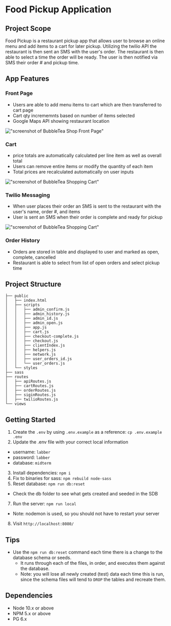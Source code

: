 Food Pickup Application
=========

## Project Scope

Food Pickup is a restaurant pickup app that allows user to browse an online menu and add items to a cart for later pickup. Utilizing the twilio API the restaurant is then sent an SMS with the user's order. The restaurant is then able to select a time the order will be ready. The user is then notified via SMS their order # and pickup time.

## App Features

### Front Page
- Users are able to add menu items to cart which are then transferred to cart page
- Cart qty incrememnts based on number of items selected
- Google Maps API showing restaurant location

!["screenshot of BubbleTea Shop Front Page"]()

### Cart
- price totals are automatically calculated per line item as well as overall total
- Users can remove entire items or modify the quantity of each item
- Total prices are recalculated automatically on user inputs

!["screenshot of BubbleTea Shopping Cart"]()

### Twilio Messaging
- When user places their order an SMS is sent to the restaurant with the user's name, order #, and items
- User is sent an SMS when their order is complete and ready for pickup

!["screenshot of BubbleTea Shopping Cart"]()

### Order History
- Orders are stored in table and displayed to user and marked as open, complete, cancelled
- Restaurant is able to select from list of open orders and select pickup time


## Project Structure

```
├── public
│   ├── index.html
│   ├── scripts
│   │   ├── admin_confirm.js
│   │   ├── admin_history.js
│   │   ├── admin_id.js
│   │   ├── admin_open.js
│   │   ├── app.js
│   │   ├── cart.js
│   │   ├── checkout-complete.js
│   │   ├── checkout.js
│   │   ├── clientIndex.js
│   │   ├── helpers.js
│   │   ├── network.js
│   │   ├── user_orders_id.js
│   │   └── user_orders.js
│   └── styles
├── sass
├── routes
│   ├── apiRoutes.js
│   ├── cartRoutes.js
│   ├── orderRoutes.js
│   ├── siginRoutes.js
│   ├── twilioRoutes.js
└── views
```


## Getting Started

1. Create the `.env` by using `.env.example` as a reference: `cp .env.example .env`
2. Update the .env file with your correct local information 
  - username: `labber` 
  - password: `labber` 
  - database: `midterm`
3. Install dependencies: `npm i`
4. Fix to binaries for sass: `npm rebuild node-sass`
5. Reset database: `npm run db:reset`
  - Check the db folder to see what gets created and seeded in the SDB
7. Run the server: `npm run local`
  - Note: nodemon is used, so you should not have to restart your server
8. Visit `http://localhost:8080/`

## Tips

- Use the `npm run db:reset` command each time there is a change to the database schema or seeds. 
  - It runs through each of the files, in order, and executes them against the database. 
  - Note: you will lose all newly created (test) data each time this is run, since the schema files will tend to `DROP` the tables and recreate them.

## Dependencies

- Node 10.x or above
- NPM 5.x or above
- PG 6.x
